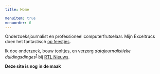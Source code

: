 ```yaml
---
title: Home

menuitem: true
menuorder: 0
---
```





Onderzoeksjournalist en professioneel computerfrutselaar. Mijn Exceltrucs doen het fantastisch [op feestjes](https://speld.nl/2017/05/20/deze-exceltrucs-doen-het-goed-op-feestjes/).

Ik doe onderzoek, bouw tooltjes, en verzorg *datajournalistieke duidingsdinges*<sup>[1](https://www.geenstijl.nl/5146834/zo-stemde-nederland-1991-2019/)</sup> bij [RTL Nieuws]().


**Deze site is nog in de maak**
